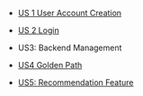 - [US 1 User Account Creation](https://docs.google.com/presentation/d/1DtYLglQBzsBc0_Fkj_AceznrkvS-OcxKwK1AtrYFifc/edit?usp=sharing)
- [US 2 Login](https://docs.google.com/presentation/d/1rxox-OgDh6j-x_GS7LAMA8H9iIh3_DziAaKI-PFFIPQ/edit?usp=sharing)

- <link to template slide> US3: Backend Management
- [US4 Golden Path](https://docs.google.com/presentation/d/1rG_hufPLKIUkCIbErHCSvwxIJl-KEfAi/edit?usp=sharing&ouid=100236551861602645489&rtpof=true&sd=true)
- [US5: Recommendation Feature](https://docs.google.com/presentation/d/1T7LOaLJHLBYkGoIY_3BxeRDeE3qr0SrM-AeM9iadqDs/edit?usp=sharing)
